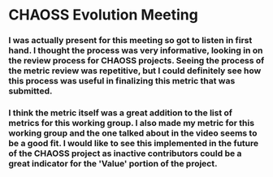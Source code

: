 # CHAOSS Evolution Meeting

### I was actually present for this meeting so got to listen in first hand. I thought the process was very informative, looking in on the review process for CHAOSS projects. Seeing the process of the metric review was repetitive, but I could definitely see how this process was useful in finalizing this metric that was submitted.

### I think the metric itself was a great addition to the list of metrics for this working group. I also made my metric for this working group and the one talked about in the video seems to be a good fit. I would like to see this implemented in the future of the CHAOSS project as inactive contributors could be a great indicator for the 'Value' portion of the project.
